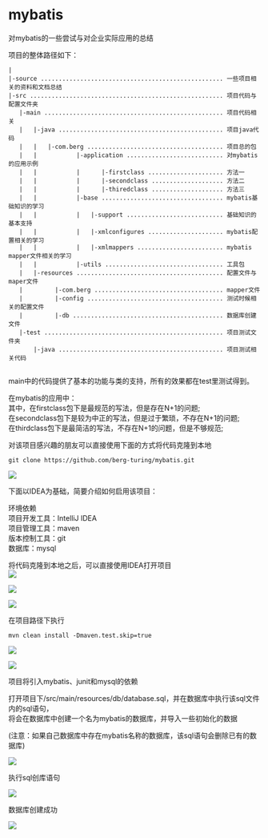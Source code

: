# mybatis
对mybatis的一些尝试与对企业实际应用的总结  

项目的整体路径如下：  
```
|
|-source ................................................... 一些项目相关的资料和文档总结
|-src ...................................................... 项目代码与配置文件夹
   |-main .................................................. 项目代码相关
   |   |-java .............................................. 项目java代码
   |   |   |-com.berg ...................................... 项目总的包
   |   |           |-application ........................... 对mybatis的应用示例
   |   |           |      |-firstclass ..................... 方法一
   |   |           |      |-secondclass .................... 方法二
   |   |           |      |-thiredclass .................... 方法三
   |   |           |-base .................................. mybatis基础知识的学习
   |   |           |   |-support ........................... 基础知识的基本支持
   |   |           |   |-xmlconfigures ..................... mybatis配置相关的学习
   |   |           |   |-xmlmappers ........................ mybatis mapper文件相关的学习
   |   |           |-utils ................................. 工具包
   |   |-resources ......................................... 配置文件与maper文件
   |         |-com.berg .................................... mapper文件
   |         |-config ...................................... 测试时候相关的配置文件
   |         |-db .......................................... 数据库创建文件
   |-test .................................................. 项目测试文件夹
       |-java .............................................. 项目测试相关代码
   
```
 
  
main中的代码提供了基本的功能与类的支持，所有的效果都在test里测试得到。  

在mybatis的应用中：  
其中，在firstclass包下是最规范的写法，但是存在N+1的问题;  
在secondclass包下是较为中正的写法，但是过于繁琐，不存在N+1的问题;  
在thirdclass包下是最简洁的写法，不存在N+1的问题，但是不够规范;  


对该项目感兴趣的朋友可以直接使用下面的方式将代码克隆到本地  
```
git clone https://github.com/berg-turing/mybatis.git
```
![](https://github.com/berg-turing/mybatis/raw/master/source/image/git_clone.png)


下面以IDEA为基础，简要介绍如何启用该项目： 

环境依赖  
项目开发工具：IntelliJ IDEA  
项目管理工具：maven  
版本控制工具：git  
数据库：mysql  

将代码克隆到本地之后，可以直接使用IDEA打开项目  
![](https://github.com/berg-turing/mybatis/raw/master/source/image/idea_index.png)


![](https://github.com/berg-turing/mybatis/raw/master/source/image/idea_openproject.png)


![](https://github.com/berg-turing/mybatis/raw/master/source/image/idea_asproject.png)

在项目路径下执行  
```
mvn clean install -Dmaven.test.skip=true
```

![](https://github.com/berg-turing/mybatis/raw/master/source/image/idea_mavenclean.png)


![](https://github.com/berg-turing/mybatis/raw/master/source/image/idea_mavencleanfin.png)

项目将引入mybatis、junit和mysql的依赖


打开项目下/src/main/resources/db/database.sql，并在数据库中执行该sql文件内的sql语句，  
将会在数据库中创建一个名为mybatis的数据库，并导入一些初始化的数据  

(注意：如果自己数据库中存在mybatis名称的数据库，该sql语句会删除已有的数据库)

![](https://github.com/berg-turing/mybatis/raw/master/source/image/idea_database.png)

执行sql创库语句  

![](https://github.com/berg-turing/mybatis/raw/master/source/image/workbench_exesql.png)

数据库创建成功  

![](https://github.com/berg-turing/mybatis/raw/master/source/image/workbench_database.png)


